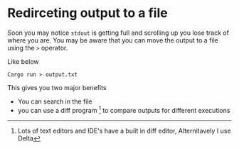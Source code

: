 # Redirceting output to a file

Soon you may notice `stdout` is getting full and scrolling up you lose track of where you are.
You may be aware that you can move the output to a file using the `>` operator.

Like below

`Cargo run > output.txt`

This gives you two major benefits
- You can search in the file
- you can use a diff program [^note] to compare outputs for different executions


[^note]: Lots of text editors and IDE's have a built in diff editor, Alternitavely I use Delta



